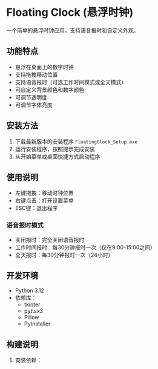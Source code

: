# Floating Clock (悬浮时钟)

一个简单的悬浮时钟应用，支持语音报时和自定义外观。

## 功能特点

- 悬浮在桌面上的数字时钟
- 支持拖拽移动位置
- 支持语音报时（可选工作时间模式或全天模式）
- 可自定义背景颜色和数字颜色
- 可调节透明度
- 可调节字体亮度

## 安装方法

1. 下载最新版本的安装程序 `FloatingClock_Setup.exe`
2. 运行安装程序，按照提示完成安装
3. 从开始菜单或桌面快捷方式启动程序

## 使用说明

- 左键拖拽：移动时钟位置
- 右键点击：打开设置菜单
- ESC键：退出程序

### 语音报时模式
- 关闭报时：完全关闭语音报时
- 工作时间报时：每30分钟报时一次（仅在9:00-15:00之间）
- 全天报时：每30分钟报时一次（24小时）

## 开发环境

- Python 3.12
- 依赖库：
  - tkinter
  - pyttsx3
  - Pillow
  - PyInstaller

## 构建说明

1. 安装依赖：